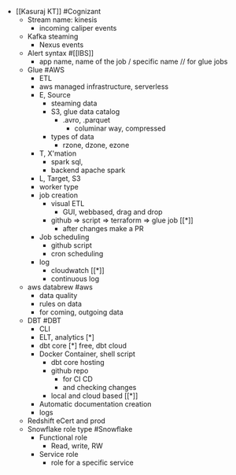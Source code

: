 - [[Kasuraj KT]] #Cognizant
	- Stream name: kinesis
		- incoming caliper events
	- Kafka steaming
		- Nexus events
	- Alert syntax #[[IBS]]
		- app name, name of the job / specific name // for glue jobs
	- Glue #AWS
		- ETL
		- aws managed infrastructure, serverless
		- E, Source
			- steaming data
			- S3, glue data catalog
				- .avro, .parquet
					- columinar way, compressed
			- types of data
				- rzone, dzone, ezone
		- T, X'mation
			- spark sql,
			- backend apache spark
		- L, Target, S3
		- worker type
		- job creation
			- visual ETL
				- GUI, webbased, drag and drop
			- github => script => terraform => glue job [[*]]
				- after changes make a PR
		- Job scheduling
			- github script
			- cron scheduling
		- log
			- cloudwatch [[*]]
			- continuous log
	- aws databrew #aws
		- data quality
		- rules on data
		- for coming, outgoing data
	- DBT #DBT
		- CLI
		- ELT, analytics [*]
		- dbt core [*] free, dbt cloud
		- Docker Container, shell script
			- dbt core hosting
			- github repo
				- for CI CD
				- and checking changes
			- local and cloud based [[*]]
		- Automatic documentation creation
		- logs
	- Redshift eCert and prod
	- Snowflake role type #Snowflake
		- Functional role
			- Read, write, RW
		- Service role
			- role for a specific service